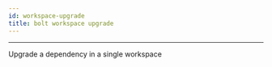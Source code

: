 ```yaml
---
id: workspace-upgrade
title: bolt workspace upgrade
---
```


---

Upgrade a dependency in a single workspace
